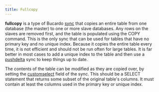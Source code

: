 ```yaml
---
title: Fullcopy
---
```


**fullcopy** is a type of Bucardo [sync](/Bucardo/sync) that copies an entire table from one database (the master) to one or more slave databases. Any rows on the slaves are removed first, and the table is populated using the COPY command. This is the only sync that can be used for tables that have no primary key and no unique index. Because it copies the entire table every time, it is not efficient and should not be run often for large tables. It is far better in most cases to add a unique index to the table and then use a [pushdelta](/Bucardo/pushdelta) sync to keep things up to date.

The contents of the table can be modified as they are copied over, by setting the [customselect](/Bucardo/customselect) field of the sync. This should be a SELECT statement that returns some subset of the original table's columns. It must contain at least the columns used in the primary key or unique index.

